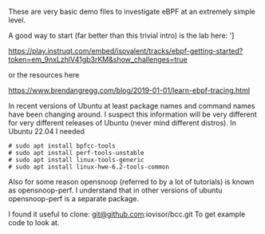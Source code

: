 These are very basic demo files to investigate eBPF at an extremely simple level.

A good way to start (far better than this trivial intro) is the lab here: ']

https://play.instruqt.com/embed/isovalent/tracks/ebpf-getting-started?token=em_9nxLzhlV41gb3rKM&show_challenges=true

or the resources here

https://www.brendangregg.com/blog/2019-01-01/learn-ebpf-tracing.html

In recent versions of Ubuntu at least package names and command names have been changing around. I suspect this information will be very different for very different releases of Ubuntu (never mind different distros). In Ubuntu 22.04 I needed

```
# sudo apt install bpfcc-tools 
# sudo apt install perf-tools-unstable
# sudo apt install linux-tools-generic
# sudo apt install linux-hwe-6.2-tools-common 
```

Also for some reason opensnoop (referred to by a lot of tutorials) is known as opensnoop-perf. I understand that in other versions of ubuntu opensnoop-perf is a separate package.

I found it useful to clone:
git@github.com:iovisor/bcc.git
To get example code to look at.






